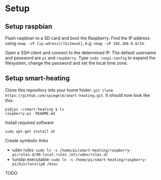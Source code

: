 # Setup

## Setup raspbian

Flash raspbian to a SD card and boot the Raspberry. Find the IP address using `nmap -sP [ip-adress]/[bitmask]`, e.g. `nmap -sP 192.168.0.0/24`.

Open a SSH client and connect to the determined IP. The default username and password are `pi` and `raspberry`.
Type `sudo raspi-config` to expand the filesystem, change the password and set the local time zone.

## Setup smart-heating

Clone this repository into your home folder: `git clone https://github.com/spiegelm/smart-heating.git`. It should now look like this:
```
pi@jpi ~/smart-heating $ ls
raspberry-pi  README.md
```

Install required software
```
sudo apt-get install at
```

Create symbolic links

* udev rules: `sudo ln -s /home/pi/smart-heating/raspberry-pi/rules.d/90-local.rules /etc/udev/rules.d/`
* tunslip executable: `sudo ln -s /home/pi/smart-heating/raspberry-pi/bin/tunslip6 /bin/`

TODO
